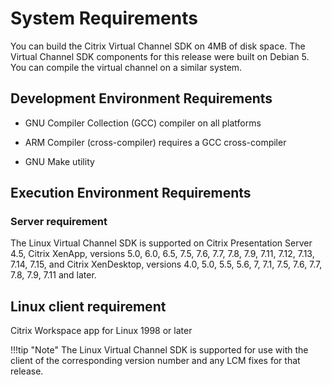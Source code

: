 # System Requirements

You can build the Citrix Virtual Channel SDK on 4MB of disk space. The Virtual Channel SDK components for this release were built on Debian 5. You can compile the virtual channel on a
similar system.

## Development Environment Requirements

-  GNU Compiler Collection (GCC) compiler
    on all platforms

-  ARM Compiler (cross-compiler) requires a GCC cross-compiler

-  GNU Make utility

## Execution Environment Requirements

### Server requirement

The Linux Virtual Channel SDK is supported on Citrix Presentation Server 4.5, Citrix XenApp, versions 5.0, 6.0, 6.5, 7.5, 7.6, 7.7, 7.8, 7.9, 7.11, 7.12, 7.13, 7.14, 7.15, and Citrix XenDesktop, versions 4.0, 5.0, 5.5, 5.6, 7, 7.1, 7.5, 7.6, 7.7, 7.8, 7.9, 7.11 and later.

## Linux client requirement

Citrix Workspace app for Linux 1998 or later

!!!tip "Note"
		The Linux Virtual Channel SDK is supported for use with the client of the corresponding version number and any LCM fixes for that release.
